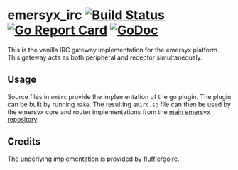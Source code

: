 # emersyx_irc [![Build Status][build-img]][build-url] [![Go Report Card][gorep-img]][gorep-url] [![GoDoc][godoc-img]][godoc-url]

This is the vanilla IRC gateway implementation for the emersyx platform. This gateway acts as both peripheral and
receptor simultaneously.

## Usage

Source files in `emirc` provide the implementation of the go plugin. The plugin can be built by running `make`. The
resulting `emirc.so` file can then be used by the emersyx core and router implementations from the [main emersyx
repository][emersyx-repo].

## Credits

The underlying implementation is provided by [fluffle/goirc][goirc].

[build-img]: https://travis-ci.org/emersyx/emersyx_irc.svg?branch=master
[build-url]: https://travis-ci.org/emersyx/emersyx_irc
[gorep-img]: https://goreportcard.com/badge/github.com/emersyx/emersyx_irc
[gorep-url]: https://goreportcard.com/report/github.com/emersyx/emersyx_irc
[godoc-img]: https://godoc.org/emersyx.net/emersyx_irc?status.svg
[godoc-url]: https://godoc.org/emersyx.net/emersyx_irc
[emersyx-repo]: https://github.com/emersyx/emersyx
[goirc]: https://github.com/fluffle/goirc
